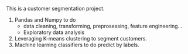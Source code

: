 This is a customer segmentation project.
1. Pandas and Numpy to do
     - data cleaning, transforming, preprosessing, feature engineering...
     - Exploratory data analysis
2. Leveraging K-means clustering to segment customers.
3. Machine learning classifiers to do predict by labels.

